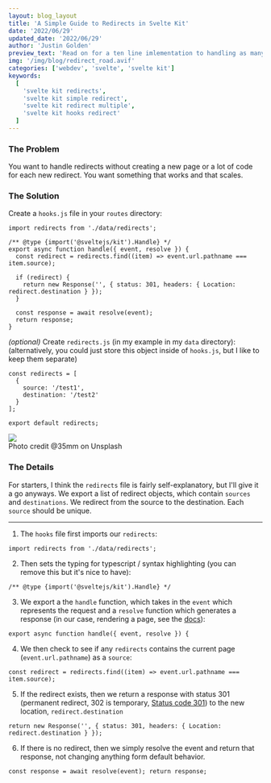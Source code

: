 ```yaml
---
layout: blog_layout
title: 'A Simple Guide to Redirects in Svelte Kit'
date: '2022/06/29'
updated_date: '2022/06/29'
author: 'Justin Golden'
preview_text: 'Read on for a ten line imlementation to handling as many redirects as you need in your Svelte Kit project.'
img: '/img/blog/redirect_road.avif'
categories: ['webdev', 'svelte', 'svelte kit']
keywords:
  [
    'svelte kit redirects',
    'svelte kit simple redirect',
    'svelte kit redirect multiple',
    'svelte kit hooks redirect'
  ]
---
```


### The Problem

You want to handle redirects without creating a new page or a lot of code for each new redirect. You want something that works and that scales.

### The Solution

Create a `hooks.js` file in your `routes` directory:

```
import redirects from './data/redirects';

/** @type {import('@sveltejs/kit').Handle} */
export async function handle({ event, resolve }) {
  const redirect = redirects.find((item) => event.url.pathname === item.source);

  if (redirect) {
    return new Response('', { status: 301, headers: { Location: redirect.destination } });
  }

  const response = await resolve(event);
  return response;
}
```

_(optional)_ Create `redirects.js` (in my example in my `data` directory):
(alternatively, you could just store this object inside of `hooks.js`, but I like to keep them separate)

```
const redirects = [
  {
    source: '/test1',
    destination: '/test2'
  }
];

export default redirects;
```

<img src="/img/blog/redirect_road.avif">
<figcaption>Photo credit @35mm on Unsplash</figcaption>

### The Details

For starters, I think the `redirects` file is fairly self-explanatory, but I'll give it a go anyways. We export a list of redirect objects, which contain `sources` and `destinations`. We redirect from the source to the destination. Each `source` should be unique.

---

1. The `hooks` file first imports our `redirects`:

`import redirects from './data/redirects';`

2. Then sets the typing for typescript / syntax highlighting (you can remove this but it's nice to have):

`/** @type {import('@sveltejs/kit').Handle} */`

3. We export a the `handle` function, which takes in the `event` which represents the request and a `resolve` function which generates a response (in our case, rendering a page, see the [docs](https://kit.svelte.dev/docs/hooks#handle)):

`export async function handle({ event, resolve }) {`

4. We then check to see if any `redirects` contains the current page (`event.url.pathname`) as a `source`:

`const redirect = redirects.find((item) => event.url.pathname === item.source);`

5. If the redirect exists, then we return a response with status 301 (permanent redirect, 302 is temporary, [Status code 301](https://justingolden.me/status-codes/#301)) to the new location, `redirect.destination`

`return new Response('', { status: 301, headers: { Location: redirect.destination } });`

6. If there is no redirect, then we simply resolve the event and return that response, not changing anything form default behavior.

`const response = await resolve(event); return response;`
